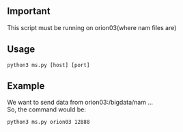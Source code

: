 ## Important
This script must be running on orion03(where nam files are)

## Usage
```
python3 ms.py [host] [port]  
```
## Example
We want to send data from orion03:/bigdata/nam ...   
So, the command would be: 
```
python3 ms.py orion03 12888
```

